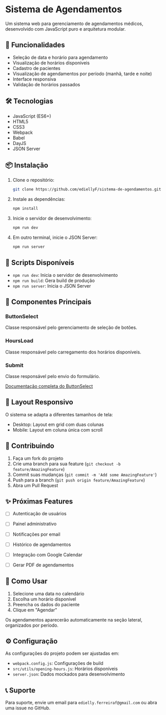# Sistema de Agendamentos

Um sistema web para gerenciamento de agendamentos médicos, desenvolvido com JavaScript puro e arquitetura modular.

## 🚀 Funcionalidades

- Seleção de data e horário para agendamento
- Visualização de horários disponíveis
- Cadastro de pacientes
- Visualização de agendamentos por período (manhã, tarde e noite)
- Interface responsiva
- Validação de horários passados

## 🛠️ Tecnologias

- JavaScript (ES6+)
- HTML5
- CSS3
- Webpack
- Babel
- DayJS
- JSON Server

## 📦 Instalação

1. Clone o repositório:
   ```bash
   git clone https://github.com/ediellyF/sistema-de-agendamentos.git
   ```

2. Instale as dependências:
   ```bash
   npm install
   ```

3. Inicie o servidor de desenvolvimento:
   ```bash
   npm run dev
   ```


4. Em outro terminal, inicie o JSON Server:
   ```bash
   npm run server
   ```


## 🔧 Scripts Disponíveis

- `npm run dev`: Inicia o servidor de desenvolvimento
- `npm run build`: Gera build de produção
- `npm run server`: Inicia o JSON Server


## 🎯 Componentes Principais

### ButtonSelect
Classe responsável pelo gerenciamento de seleção de botões.

### HoursLoad
Classe responsável pelo carregamento dos horários disponíveis.

### Submit
Classe responsável pelo envio do formulário.


[Documentação completa do ButtonSelect](docs/components/ButtonSelect.html)

## 📱 Layout Responsivo

O sistema se adapta a diferentes tamanhos de tela:
- Desktop: Layout em grid com duas colunas
- Mobile: Layout em coluna única com scroll

## 🤝 Contribuindo

1. Faça um fork do projeto
2. Crie uma branch para sua feature (`git checkout -b feature/AmazingFeature`)
3. Commit suas mudanças (`git commit -m 'Add some AmazingFeature'`)
4. Push para a branch (`git push origin feature/AmazingFeature`)
5. Abra um Pull Request


## ✨ Próximas Features

- [ ] Autenticação de usuários
- [ ] Painel administrativo
- [ ] Notificações por email
- [ ] Histórico de agendamentos
- [ ] Integração com Google Calendar
- [ ] Gerar PDF de agendamentos



## 🤔 Como Usar

1. Selecione uma data no calendário
2. Escolha um horário disponível
3. Preencha os dados do paciente
4. Clique em "Agendar"

Os agendamentos aparecerão automaticamente na seção lateral, organizados por período.

## ⚙️ Configuração

As configurações do projeto podem ser ajustadas em:
- `webpack.config.js`: Configurações de build
- `src/utils/opening-hours.js`: Horários disponíveis
- `server.json`: Dados mockados para desenvolvimento

## 📞 Suporte

Para suporte, envie um email para `edielly.ferreiraf@gmail.com` ou abra uma issue no GitHub.
